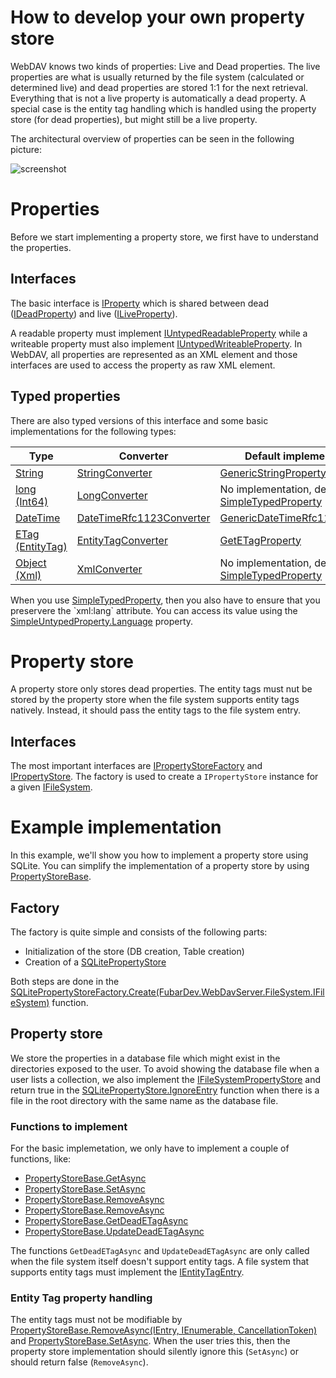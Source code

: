 # How to develop your own property store

WebDAV knows two kinds of properties: Live and Dead properties. The live properties are what is usually returned by the file system (calculated or determined live) and dead properties are stored 1:1 for the next retrieval. Everything that is not a live property is automatically a dead property. A special case is the entity tag handling which is handled using the property store (for dead properties), but might still be a live property.

The architectural overview of properties can be seen in the following picture:

![screenshot](~/images/overview-properties.png)

# Properties

Before we start implementing a property store, we first have to understand the properties.

## Interfaces

The basic interface is [IProperty](xref:FubarDev.WebDavServer.Props.IProperty) which is shared between dead ([IDeadProperty](xref:FubarDev.WebDavServer.Props.Dead.IDeadProperty)) and live ([ILiveProperty](xref:FubarDev.WebDavServer.Props.Live.ILiveProperty)).

A readable property must implement [IUntypedReadableProperty](xref:FubarDev.WebDavServer.Props.IUntypedReadableProperty) while a writeable property must also implement [IUntypedWriteableProperty](xref:FubarDev.WebDavServer.Props.IUntypedWriteableProperty). In WebDAV, all properties are represented as an XML element and those interfaces are used to access the property as raw XML element.

## Typed properties

There are also typed versions of this interface and some basic implementations for the following types:

Type                                                                    | Converter                                                                                         | Default implementation
------------------------------------------------------------------------|---------------------------------------------------------------------------------------------------|------------
[String](xref:System.String)                                            | [StringConverter](xref:FubarDev.WebDavServer.Props.Converters.StringConverter)                    | [GenericStringProperty](xref:FubarDev.WebDavServer.Props.Generic.GenericStringProperty)
[long (Int64)](xref:System.Int64)                                       | [LongConverter](xref:FubarDev.WebDavServer.Props.Converters.LongConverter)                        | No implementation, derive from [SimpleTypedProperty<T>](xref:FubarDev.WebDavServer.Props.SimpleTypedProperty`1)
[DateTime](xref:System.DateTime)                                        | [DateTimeRfc1123Converter](xref:FubarDev.WebDavServer.Props.Converters.DateTimeRfc1123Converter)  | [GenericDateTimeRfc1123Property](xref:FubarDev.WebDavServer.Props.Generic.GenericDateTimeRfc1123Property)
[ETag (EntityTag)](xref:FubarDev.WebDavServer.Model.Headers.EntityTag)  | [EntityTagConverter](xref:FubarDev.WebDavServer.Props.Converters.EntityTagConverter)              | [GetETagProperty](xref:FubarDev.WebDavServer.Props.Dead.GetETagProperty)
[Object (Xml)](xref:System.Object)                                      | [XmlConverter<T>](xref:FubarDev.WebDavServer.Props.Converters.XmlConverter`1)                          | No implementation, derive from [SimpleTypedProperty<T>](xref:FubarDev.WebDavServer.Props.SimpleTypedProperty`1)

When you use [SimpleTypedProperty<T>](xref:FubarDev.WebDavServer.Props.SimpleTypedProperty`1), then you also have to ensure that you preservere the `xml:lang` attribute. You can access its value using the [SimpleUntypedProperty.Language](xref:FubarDev.WebDavServer.Props.SimpleUntypedProperty.Language) property.

# Property store

A property store only stores dead properties. The entity tags must nut be stored by the property store when the file system supports entity tags natively. Instead, it should pass the entity tags to the file system entry.

## Interfaces

The most important interfaces are [IPropertyStoreFactory](xref:FubarDev.WebDavServer.Props.Store.IPropertyStoreFactory) and [IPropertyStore](xref:FubarDev.WebDavServer.Props.Store.IPropertyStore). The factory is used to create a `IPropertyStore` instance for a given [IFileSystem](xref:FubarDev.WebDavServer.FileSystem.IFileSystem).

# Example implementation

In this example, we'll show you how to implement a property store using SQLite. You can simplify the implementation of a property store by using [PropertyStoreBase](xref:FubarDev.WebDavServer.Props.Store.PropertyStoreBase).

## Factory

The factory is quite simple and consists of the following parts:

* Initialization of the store (DB creation, Table creation)
* Creation of a [SQLitePropertyStore](xref:FubarDev.WebDavServer.Props.Store.SQLite.SQLitePropertyStore)

Both steps are done in the [SQLitePropertyStoreFactory.Create(FubarDev.WebDavServer.FileSystem.IFileSystem)](xref:FubarDev.WebDavServer.Props.Store.SQLite.SQLitePropertyStoreFactory.Create(FubarDev.WebDavServer.FileSystem.IFileSystem)) function.

## Property store

We store the properties in a database file which might exist in the directories exposed to the user. To avoid showing the database file when a user lists a collection, we also implement the [IFileSystemPropertyStore](xref:FubarDev.WebDavServer.Props.Store.IFileSystemPropertyStore) and return true in the [SQLitePropertyStore.IgnoreEntry](xref:FubarDev.WebDavServer.Props.Store.SQLite.SQLitePropertyStore.IgnoreEntry(FubarDev.WebDavServer.FileSystem.IEntry)) function when there is a file in the root directory with the same name as the database file.

### Functions to implement

For the basic implemetation, we only have to implement a couple of functions, like:

* [PropertyStoreBase.GetAsync](xref:FubarDev.WebDavServer.Props.Store.PropertyStoreBase.GetAsync(FubarDev.WebDavServer.FileSystem.IEntry,System.Threading.CancellationToken))
* [PropertyStoreBase.SetAsync](xref:FubarDev.WebDavServer.Props.Store.PropertyStoreBase.SetAsync(FubarDev.WebDavServer.FileSystem.IEntry,System.Collections.Generic.IEnumerable{System.Xml.Linq.XElement},System.Threading.CancellationToken))
* [PropertyStoreBase.RemoveAsync](xref:FubarDev.WebDavServer.Props.Store.PropertyStoreBase.RemoveAsync(FubarDev.WebDavServer.FileSystem.IEntry,System.Threading.CancellationToken))
* [PropertyStoreBase.RemoveAsync](xref:FubarDev.WebDavServer.Props.Store.PropertyStoreBase.RemoveAsync(FubarDev.WebDavServer.FileSystem.IEntry,System.Collections.Generic.IEnumerable{System.Xml.Linq.XName},System.Threading.CancellationToken))
* [PropertyStoreBase.GetDeadETagAsync](xref:FubarDev.WebDavServer.Props.Store.PropertyStoreBase.GetDeadETagAsync(FubarDev.WebDavServer.FileSystem.IEntry,System.Threading.CancellationToken))
* [PropertyStoreBase.UpdateDeadETagAsync](xref:FubarDev.WebDavServer.Props.Store.PropertyStoreBase.UpdateDeadETagAsync(FubarDev.WebDavServer.FileSystem.IEntry,System.Threading.CancellationToken))

The functions `GetDeadETagAsync` and `UpdateDeadETagAsync` are only called when the file system itself doesn't support entity tags. A file system that supports entity tags must implement the [IEntityTagEntry](xref:FubarDev.WebDavServer.FileSystem.IEntityTagEntry).

### Entity Tag property handling

The entity tags must not be modifiable by [PropertyStoreBase.RemoveAsync(IEntry, IEnumerable<XName>, CancellationToken)](xref:FubarDev.WebDavServer.Props.Store.PropertyStoreBase.RemoveAsync(FubarDev.WebDavServer.FileSystem.IEntry,System.Collections.Generic.IEnumerable{System.Xml.Linq.XName},System.Threading.CancellationToken)) and [PropertyStoreBase.SetAsync](xref:FubarDev.WebDavServer.Props.Store.PropertyStoreBase.SetAsync(FubarDev.WebDavServer.FileSystem.IEntry,System.Collections.Generic.IEnumerable{System.Xml.Linq.XElement},System.Threading.CancellationToken)). When the user tries this, then the property store implementation should silently ignore this (`SetAsync`) or should return false (`RemoveAsync`).
